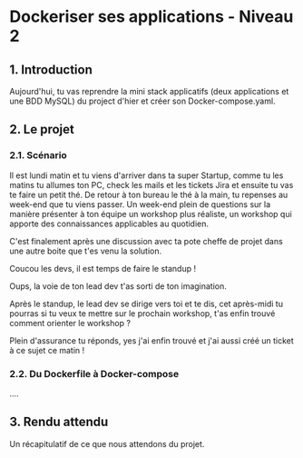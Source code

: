 # Dockeriser ses applications - Niveau 2

## 1. Introduction
Aujourd'hui, tu vas reprendre la mini stack applicatifs (deux applications et une BDD MySQL) du project d'hier et créer son Docker-compose.yaml.

## 2. Le projet
### 2.1. Scénario
Il est lundi matin et tu viens d'arriver dans ta super Startup, comme tu les matins tu allumes ton PC, check les mails et les tickets Jira et ensuite tu vas te faire un petit thé.
De retour à ton bureau le thé à la main, tu repenses au week-end que tu viens passer. 
Un week-end plein de questions sur la manière présenter à ton équipe un workshop plus réaliste, 
un workshop qui apporte des connaissances applicables au quotidien.

C'est finalement après une discussion avec ta pote cheffe de projet dans une autre boite que t'es venu la solution.

Coucou les devs, il est temps de faire le standup !

Oups, la voie de ton lead dev t'as sorti de ton imagination.

Après le standup, le lead dev se dirige vers toi et te dis,
cet après-midi tu pourras si tu veux te mettre sur le prochain workshop,
t'as enfin trouvé comment orienter le workshop ?

Plein d'assurance tu réponds, yes j'ai enfin trouvé et j'ai aussi créé un ticket à ce sujet ce matin !


### 2.2. Du Dockerfile à Docker-compose

....


## 3. Rendu attendu
Un récapitulatif de ce que nous attendons du projet.
